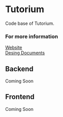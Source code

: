 # Tutorium
Code base of Tutorium.

### For more information
[Website](https://thetutorium.github.io)  
[Desing Documents](https://github.com/TheTutorium/TheTutorium.github.io/blob/main/documents)

## Backend
Coming Soon

## Frontend
Coming Soon
